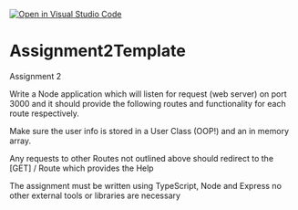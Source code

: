 [![Open in Visual Studio Code](https://classroom.github.com/assets/open-in-vscode-f059dc9a6f8d3a56e377f745f24479a46679e63a5d9fe6f495e02850cd0d8118.svg)](https://classroom.github.com/online_ide?assignment_repo_id=5714364&assignment_repo_type=AssignmentRepo)
# Assignment2Template
Assignment 2


Write a Node application which will listen for request (web server) on port 3000 and it should provide the following routes and functionality for each route respectively.

Make sure the user info is stored in a User Class (OOP!) and an in memory array.

Any requests to other Routes not outlined above should redirect to the [GET] / Route which provides the Help

The assignment must be written using TypeScript, Node and Express no other external tools or libraries are necessary
